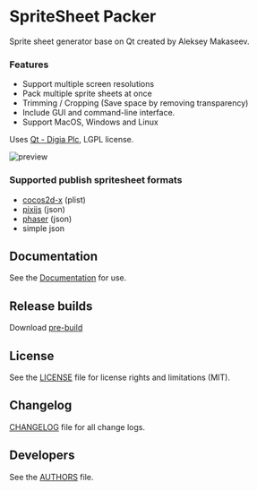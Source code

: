 # SpriteSheet Packer
Sprite sheet generator base on Qt created by Aleksey Makaseev.

### Features ###
* Support multiple screen resolutions
* Pack multiple sprite sheets at once
* Trimming / Cropping (Save space by removing transparency)
* Include GUI and command-line interface.
* Support MacOS, Windows and Linux

Uses [Qt - Digia Plc](http://qt-project.org), LGPL license.

![preview](/../gh-pages/screens/main.png?raw=true "Main screen")

### Supported publish spritesheet formats ###
* [cocos2d-x](http://www.cocos2d-x.org) (plist)
* [pixijs](http://www.pixijs.com) (json)
* [phaser](https://phaser.io) (json)
* simple json


## Documentation
See the [Documentation](http://amakaseev.github.io/sprite-sheet-packer) for use.


## Release builds
Download [pre-build](https://github.com/amakaseev/sprite-sheet-packer/releases)


## License
See the [LICENSE](LICENSE.md) file for license rights and limitations (MIT).


## Changelog
[CHANGELOG](CHANGELOG.md) file for all change logs.


## Developers
See the [AUTHORS](AUTHORS.md) file.

